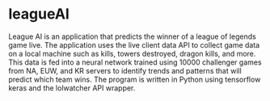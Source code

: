 # leagueAI
League AI is an application that predicts the winner of a league of legends game live. The application uses the live client data API to collect game data on a local machine such as kills, towers destroyed, dragon kills, and more. This data is fed into a neural network trained using 10000 challenger games from NA, EUW, and KR servers to identify trends and patterns that will predict which team wins. The program is written in Python using tensorflow keras and the lolwatcher API wrapper.
